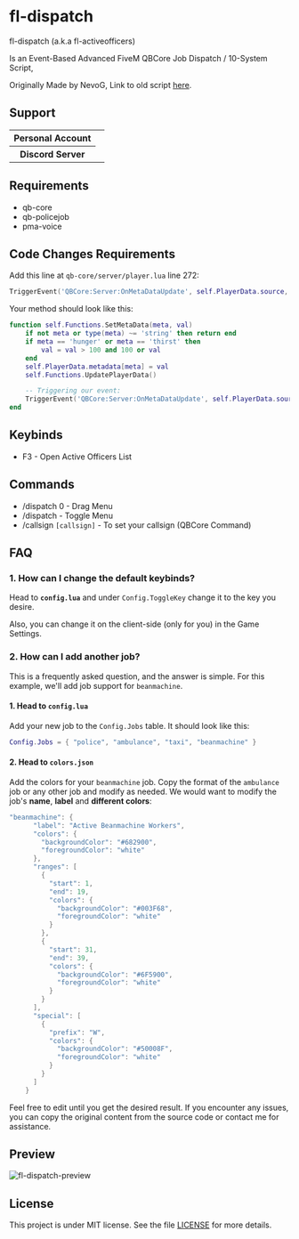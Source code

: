 # fl-dispatch

fl-dispatch (a.k.a fl-activeofficers)

Is an Event-Based Advanced FiveM QBCore Job Dispatch / 10-System Script,

Originally Made by NevoG,
Link to old script [here](https://forum.cfx.re/t/release-fivem-advanced-active-officers/1798459).

## Support

<table>
    <tr>
        <th>Personal Account</th>
        <td><img src="https://dcbadge.limes.pink/api/shield/311897788206153730" alt="" /></td>
    </tr>
        <th>Discord Server</th>
        <td><a target="_blank" href="https://discord.gg/87MZnFQv9y"><img src="https://dcbadge.limes.pink/api/server/87MZnFQv9y" alt="" /></a></td>
    </tr>
</table>

## Requirements

- qb-core
- qb-policejob
- pma-voice

## Code Changes Requirements

Add this line at `qb-core/server/player.lua` line 272:

```lua
TriggerEvent('QBCore:Server:OnMetaDataUpdate', self.PlayerData.source, meta, val)
```

Your method should look like this:

```lua
function self.Functions.SetMetaData(meta, val)
    if not meta or type(meta) ~= 'string' then return end
    if meta == 'hunger' or meta == 'thirst' then
        val = val > 100 and 100 or val
    end
    self.PlayerData.metadata[meta] = val
    self.Functions.UpdatePlayerData()

    -- Triggering our event:
    TriggerEvent('QBCore:Server:OnMetaDataUpdate', self.PlayerData.source, meta, val)
end
```

## Keybinds

- F3 - Open Active Officers List

## Commands

- /dispatch 0 - Drag Menu
- /dispatch - Toggle Menu
- /callsign `[callsign]` - To set your callsign (QBCore Command)

## FAQ

### 1. How can I change the default keybinds?
Head to **`config.lua`** and under `Config.ToggleKey` change it to the key you desire.

Also, you can change it on the client-side (only for you) in the Game Settings.

### 2. How can I add another job?
This is a frequently asked question, and the answer is simple. For this example, we'll add job support for `beanmachine`.

#### 1. Head to `config.lua`
Add your new job to the `Config.Jobs` table. It should look like this:
```lua
Config.Jobs = { "police", "ambulance", "taxi", "beanmachine" }
```

#### 2. Head to `colors.json`
Add the colors for your `beanmachine` job. Copy the format of the `ambulance` job or any other job and modify as needed.
We would want to modify the job's **name**, **label** and **different colors**:
```lua
"beanmachine": {
      "label": "Active Beanmachine Workers",
      "colors": {
        "backgroundColor": "#682900",
        "foregroundColor": "white"
      },
      "ranges": [
        {
          "start": 1,
          "end": 19,
          "colors": {
            "backgroundColor": "#003F68",
            "foregroundColor": "white"
          }
        },
        {
          "start": 31,
          "end": 39,
          "colors": {
            "backgroundColor": "#6F5900",
            "foregroundColor": "white"
          }
        }
      ],
      "special": [
        {
          "prefix": "W",
          "colors": {
            "backgroundColor": "#50008F",
            "foregroundColor": "white"
          }
        }
      ]
    }
```
Feel free to edit until you get the desired result. If you encounter any issues, you can copy the original content from the source code or contact me for assistance.

## Preview

![fl-dispatch-preview](https://github.com/finalLy134/fl-dispatch/assets/60448180/f9345bbf-a1d7-4929-92ad-e4490b4b69c9)

## License

This project is under MIT license. See the file [LICENSE](LICENSE) for more details.
